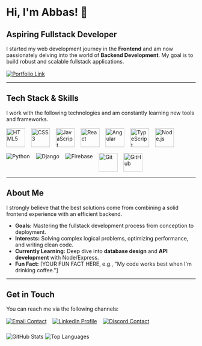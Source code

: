 # Hi, I'm Abbas! 👋

## Aspiring Fullstack Developer

I started my web development journey in the **Frontend** and am now passionately delving into the world of **Backend Development**. My goal is to build robust and scalable fullstack applications.

<div style="margin-top: 16px;">
  <a href="https://abbas-el-mahmoud.com/" target="_blank">
    <img src="https://img.shields.io/badge/My_Portfolio-222222?style=for-the-badge&logo=About.me&logoColor=white" alt="Portfolio Link" />
  </a>
</div>

---

## Tech Stack & Skills

I work with the following technologies and am constantly learning new tools and frameworks.

<div style="display: flex; flex-wrap: wrap; gap: 16px; margin-top: 16px;">
    <img src="https://img.shields.io/badge/HTML5-E34F26?style=for-the-badge&logo=html5&logoColor=white" height="50" alt="HTML5" />
    <img src="https://img.shields.io/badge/CSS3-1572B6?style=for-the-badge&logo=css3&logoColor=white" height="50" alt="CSS3" />
    <img src="https://img.shields.io/badge/JavaScript-F7DF1E?style=for-the-badge&logo=javascript&logoColor=black" height="50" alt="JavaScript" />
    <img src="https://img.shields.io/badge/React-61DAFB?style=for-the-badge&logo=react&logoColor=black" height="50" alt="React" />
    <img src="https://img.shields.io/badge/Angular-DD0031?style=for-the-badge&logo=angular&logoColor=white" height="50" alt="Angular" />
    <img src="https://img.shields.io/badge/TypeScript-3178C6?style=for-the-badge&logo=typescript&logoColor=white" height="50" alt="TypeScript" />
    <img src="https://img.shields.io/badge/Node.js-339933?style=for-the-badge&logo=node.js&logoColor=white" height="50" alt="Node.js" />
  <img src="[https://img.shields.io/badge/Python-3776AB?style=for-the-badge&logo=python&logoColor=white height="50" alt="Python" />
<img src="https://img.shields.io/badge/Django-092E20?style=for-the-badge&logo=django&logoColor=white height="50" alt="Django" />
<img src="https://img.shields.io/badge/Firebase-FFCA28?style=for-the-badge&logo=firebase&logoColor=black height="50" alt="Firebase" />
    <img src="https://img.shields.io/badge/Git-F05032?style=for-the-badge&logo=git&logoColor=white" height="50" alt="Git" />
    <img src="https://img.shields.io/badge/GitHub-181717?style=for-the-badge&logo=github&logoColor=white" height="50" alt="GitHub" />
</div>

---

## About Me

I strongly believe that the best solutions come from combining a solid frontend experience with an efficient backend.

* **Goals:** Mastering the fullstack development process from conception to deployment.
* **Interests:** Solving complex logical problems, optimizing performance, and writing clean code.
* **Currently Learning:** Deep dive into **database design** and **API development** with Node/Express.
* **Fun Fact:** [YOUR FUN FACT HERE, e.g., "My code works best when I'm drinking coffee."]

---

## Get in Touch

You can reach me via the following channels:

<div style="margin-top: 16px; display: flex; gap: 16px;">
    <a href="mailto:abbas-el-mahmoud@hotmail.com">
        <img src="https://img.shields.io/badge/Email-D14836?style=for-the-badge&logo=gmail&logoColor=white" alt="Email Contact" />
    </a>
    <a href="https://www.linkedin.com/in/abbas-el-mahmoud/">
        <img src="https://img.shields.io/badge/LinkedIn-0A66C2?style=for-the-badge&logo=linkedin&logoColor=white" alt="LinkedIn Profile" />
    </a>
    <a href="https://discord.com/users/452240519871856650">
        <img src="https://img.shields.io/badge/Discord-5865F2?style=for-the-badge&logo=discord&logoColor=white" alt="Discord Contact" />
    </a>
</div>

<div style="margin-top: 24px;">
    <img src="https://github-readme-stats.vercel.app/api?username=[YOUR GITHUB USERNAME]&show_icons=true&theme=dark&hide_title=true&hide_border=true" alt="GitHub Stats" />
    <img src="https://github-readme-stats.vercel.app/api/top-langs/?username=[YOUR GITHUB USERNAME]&layout=compact&theme=dark&hide_title=true&hide_border=true" alt="Top Languages" />
</div>
